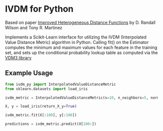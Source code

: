 # IVDM for Python

Based on paper [Improved Heterogeneous Distance Functions](https://arxiv.org/abs/cs/9701101) by D. Randall Wilson and Tony R. Martinez

Implements a Scikit-Learn interface for utilizing the IVDM (Interpolated Value Distance Metric) algorithm in Python. Calling fit() on the Estimator computes the minimum and maximum values for each feature in the training set, and sets up the conditional probability lookup table
as computed via the [VDM3 library](https://github.com/esmondhkchu)

## Example Usage

```python
from ivdm_py import InterpolatedValueDistanceMetric
from sklearn.datasets import load_iris

ivdm_metric = InterpolatedValueDistanceMetric(s=10, n_neighbors=5, norm=2)

X, y = load_iris(return_X_y=True)

ivdm_metric.fit(X[:100], y[:100])

predictions = ivdm_metric.predict(X[100:])


```